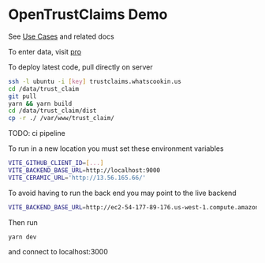 # OpenTrustClaims Demo

See [Use Cases](https://docs.google.com/document/d/1iWRypT4aHS67MJhuCZj7e5gzcCr3HuKG0lO0g045ueY/edit) and related docs

To enter data, visit [pro](http://trustclaims.whatscookin.us)

To deploy latest code, pull directly on server

```bash
ssh -l ubuntu -i [key] trustclaims.whatscookin.us
cd /data/trust_claim
git pull
yarn && yarn build
cd /data/trust_claim/dist
cp -r ./ /var/www/trust_claim/
```

TODO: ci pipeline

To run in a new location you must set these environment variables

```bash
VITE_GITHUB_CLIENT_ID=[...]
VITE_BACKEND_BASE_URL=http://localhost:9000
VITE_CERAMIC_URL='http://13.56.165.66/'
```

To avoid having to run the back end you may point to the live backend

```bash
VITE_BACKEND_BASE_URL=http://ec2-54-177-89-176.us-west-1.compute.amazonaws.com
```

Then run

`yarn dev`

and connect to localhost:3000

